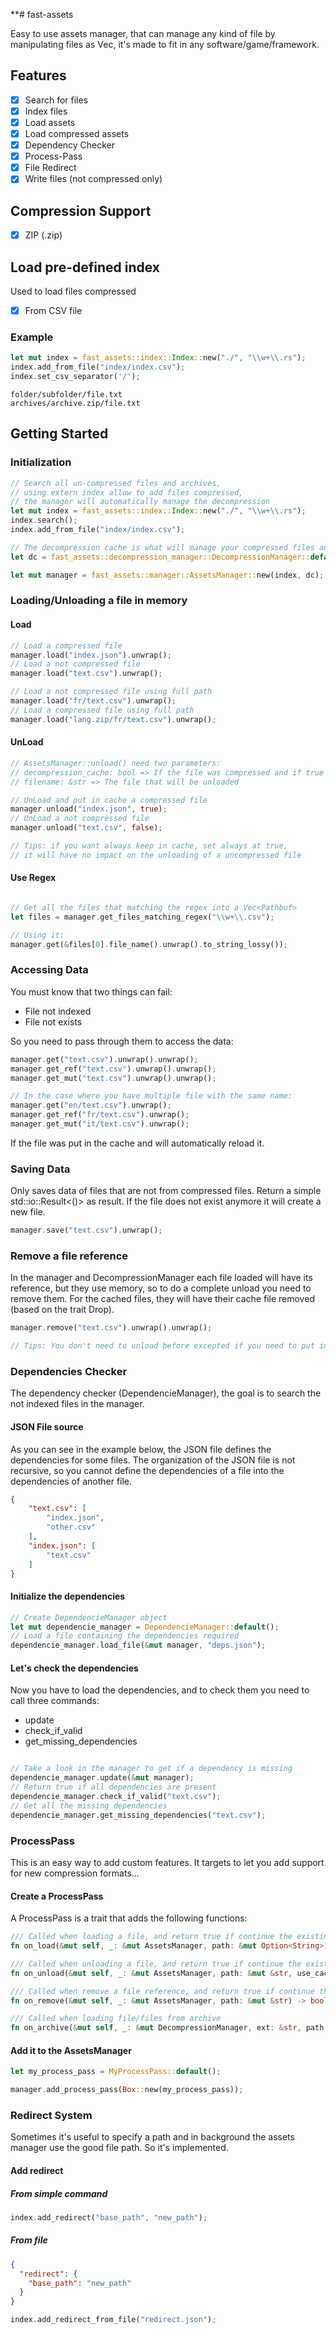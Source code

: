 **# fast-assets

Easy to use assets manager, that can manage any kind of file by manipulating files as Vec<u8>,
it's made to fit in any software/game/framework.

## Features

- [X] Search for files
- [X] Index files
- [X] Load assets
- [X] Load compressed assets
- [X] Dependency Checker
- [X] Process-Pass
- [X] File Redirect
- [X] Write files (not compressed only)

## Compression Support

- [x] ZIP (.zip)

## Load pre-defined index

Used to load files compressed

- [X] From CSV file

### Example

```rust
let mut index = fast_assets::index::Index::new("./", "\\w+\\.rs");
index.add_from_file("index/index.csv");
index.set_csv_separator('/');
```

```csv
folder/subfolder/file.txt
archives/archive.zip/file.txt
```

## Getting Started

### Initialization

```rust
// Search all un-compressed files and archives,
// using extern index allow to add files compressed,
// the manager will automatically manage the decompression
let mut index = fast_assets::index::Index::new("./", "\\w+\\.rs");
index.search();
index.add_from_file("index/index.csv");

// The decompression cache is what will manage your compressed files and their caches.
let dc = fast_assets::decompression_manager::DecompressionManager::default();

let mut manager = fast_assets::manager::AssetsManager::new(index, dc);
```

### Loading/Unloading a file in memory

#### Load

```rust
// Load a compressed file
manager.load("index.json").unwrap();
// Load a not compressed file
manager.load("text.csv").unwrap();

// Load a not compressed file using full path
manager.load("fr/text.csv").unwrap();
// Load a compressed file using full path
manager.load("lang.zip/fr/text.csv").unwrap();
```

#### UnLoad

```rust
// AssetsManager::unload() need two parameters:
// decompression_cache: bool => If the file was compressed and if true it will put the file in the cache.
// filename: &str => The file that will be unloaded

// UnLoad and put in cache a compressed file
manager.unload("index.json", true);
// UnLoad a not compressed file
manager.unload("text.csv", false);

// Tips: if you want always keep in cache, set always at true,
// it will have no impact on the unloading of a uncompressed file
```

#### Use Regex

```rust

// Get all the files that matching the regex into a Vec<Pathbuf>
let files = manager.get_files_matching_regex("\\w+\\.csv");

// Using it:
manager.get(&files[0].file_name().unwrap().to_string_lossy());

```

### Accessing Data

You must know that two things can fail:

- File not indexed
- File not exists

So you need to pass through them to access the data:

```rust
manager.get("text.csv").unwrap().unwrap();
manager.get_ref("text.csv").unwrap().unwrap();
manager.get_mut("text.csv").unwrap().unwrap();

// In the case where you have multiple file with the same name:
manager.get("en/text.csv").unwrap();
manager.get_ref("fr/text.csv").unwrap();
manager.get_mut("it/text.csv").unwrap();
```

If the file was put in the cache and will automatically reload it.

### Saving Data

Only saves data of files that are not from compressed files.
Return a simple std::io::Result<()> as result.
If the file does not exist anymore it will create a new file.

```rust
manager.save("text.csv").unwrap();
```

### Remove a file reference

In the manager and DecompressionManager each file loaded will have its reference, but they use memory, so to do a complete unload you need to remove them.
For the cached files, they will have their cache file removed (based on the trait Drop).

```rust
manager.remove("text.csv").unwrap().unwrap();

// Tips: You don't need to unload before excepted if you need to put in cache
```

### Dependencies Checker

The dependency checker (DependencieManager), the goal is to search the not indexed files in the manager.

#### JSON File source

As you can see in the example below, the JSON file defines the dependencies for some files.
The organization of the JSON file is not recursive, so you cannot define the dependencies of a file into the dependencies of another file.

```json
{
    "text.csv": [
        "index.json",
        "other.csv"
    ],
    "index.json": [
        "text.csv"
    ]
}
```

#### Initialize the dependencies

```rust
// Create DependencieManager object
let mut dependencie_manager = DependencieManager::default();
// Load a file containing the dependencies required
dependencie_manager.load_file(&mut manager, "deps.json");
```

#### Let's check the dependencies

Now you have to load the dependencies, and to check them you need to call three commands:

- update
- check_if_valid
- get_missing_dependencies

```rust

// Take a look in the manager to get if a dependency is missing
dependencie_manager.update(&mut manager);
// Return true if all dependencies are present
dependencie_manager.check_if_valid("text.csv");
// Get all the missing dependencies
dependencie_manager.get_missing_dependencies("text.csv");
```

### ProcessPass

This is an easy way to add custom features.
It targets to let you add support for new compression formats...

#### Create a ProcessPass

A ProcessPass is a trait that adds the following functions:

```rust
/// Called when loading a file, and return true if continue the existing process
fn on_load(&mut self, _: &mut AssetsManager, path: &mut Option<String>) -> bool;

/// Called when unloading a file, and return true if continue the existing process
fn on_unload(&mut self, _: &mut AssetsManager, path: &mut &str, use_cache: &mut bool);

/// Called when remove a file reference, and return true if continue the existing process
fn on_remove(&mut self, _: &mut AssetsManager, path: &mut &str) -> bool;

/// Called when loading file/files from archive
fn on_archive(&mut self, _: &mut DecompressionManager, ext: &str, path: &str);
```

#### Add it to the AssetsManager

```rust
let my_process_pass = MyProcessPass::default();

manager.add_process_pass(Box::new(my_process_pass));
```

### Redirect System

Sometimes it's useful to specify a path and in background the assets manager use the good file path.
So it's implemented.

#### Add redirect

##### From simple command

```rust
index.add_redirect("base_path", "new_path");
```

##### From file

```json
{
  "redirect": {
    "base_path": "new_path"
  }
}
```

```rust
index.add_redirect_from_file("redirect.json");
```
